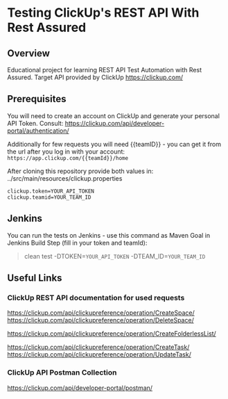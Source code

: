 # Testing ClickUp's REST API With Rest Assured

## Overview
Educational project for learning REST API Test Automation with Rest Assured. Target API provided by ClickUp
https://clickup.com/

## Prerequisites
You will need to create an account on ClickUp and generate your personal API Token. Consult: 
https://clickup.com/api/developer-portal/authentication/

Additionally for few requests you will need {{teamID}} - you can get it from the url after you log in with your account:  
`https://app.clickup.com/{{teamId}}/home`

After cloning this repository provide both values in: 
../src/main/resources/clickup.properties
```
clickup.token=YOUR_API_TOKEN
clickup.teamid=YOUR_TEAM_ID
```

## Jenkins
You can run the tests on Jenkins - use this command as Maven Goal in Jenkins Build Step (fill in your token and teamId):
> clean test -DTOKEN=`YOUR_API_TOKEN` -DTEAM_ID=`YOUR_TEAM_ID`

## Useful Links
### ClickUp REST API documentation for used requests
https://clickup.com/api/clickupreference/operation/CreateSpace/
https://clickup.com/api/clickupreference/operation/DeleteSpace/

https://clickup.com/api/clickupreference/operation/CreateFolderlessList/

https://clickup.com/api/clickupreference/operation/CreateTask/
https://clickup.com/api/clickupreference/operation/UpdateTask/

### ClickUp API Postman Collection

https://clickup.com/api/developer-portal/postman/